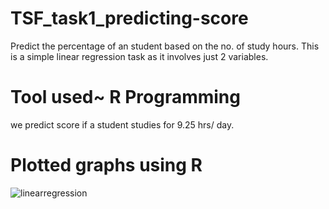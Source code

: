 
# TSF_task1_predicting-score
Predict the percentage of an student based on the no. of study hours.  This is a simple linear regression task as it involves just 2 variables.
# Tool used~ R Programming
we predict score if a student studies for 9.25 hrs/ day.
# Plotted graphs using R
![linearregression](https://user-images.githubusercontent.com/70443251/113501438-a85d5080-9542-11eb-9e9a-d7a57a9e4a27.jpg)


